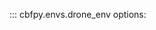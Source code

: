::: cbfpy.envs.drone_env
    <!-- handler: python -->
    options:
      <!-- show_root_heading: true -->
      <!-- show_source: true -->
      <!-- inherited_members: true -->
